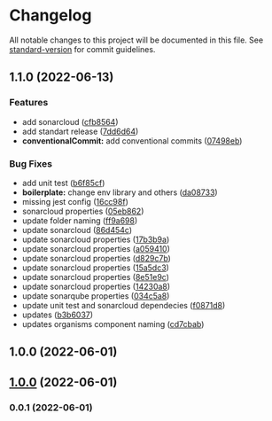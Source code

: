 # Changelog

All notable changes to this project will be documented in this file. See [standard-version](https://github.com/conventional-changelog/standard-version) for commit guidelines.

## 1.1.0 (2022-06-13)


### Features

* add sonarcloud ([cfb8564](https://github.com/venxik/react-native-boilerplate/commit/cfb856406bc2160e24ce9b5b1a88120eb639a81d))
* add standart release ([7dd6d64](https://github.com/venxik/react-native-boilerplate/commit/7dd6d64ae64d36e718ce6de7dd6b482c104e9e4e))
* **conventionalCommit:** add conventional commits ([07498eb](https://github.com/venxik/react-native-boilerplate/commit/07498eb33232b3bc22a80aa22d09f59e9fb821ca))


### Bug Fixes

* add unit test ([b6f85cf](https://github.com/venxik/react-native-boilerplate/commit/b6f85cf9644de80f1667b6b89e9fa29883703492))
* **boilerplate:** change env library and others ([da08733](https://github.com/venxik/react-native-boilerplate/commit/da087339884ea9f93123abc9dfcd9395dd96ebe8))
* missing jest config ([16cc98f](https://github.com/venxik/react-native-boilerplate/commit/16cc98f7646a007c60814a3e1e7602264582ff42))
* sonarcloud properties ([05eb862](https://github.com/venxik/react-native-boilerplate/commit/05eb862ca7d105753a1efdab949b105be5399b78))
* update folder naming ([ff9a698](https://github.com/venxik/react-native-boilerplate/commit/ff9a698e125a1f82f88efc9dee15d550313ee77e))
* update sonarcloud ([86d454c](https://github.com/venxik/react-native-boilerplate/commit/86d454ccfae715b6b65b16cfe882ce373afec46a))
* update sonarcloud properties ([17b3b9a](https://github.com/venxik/react-native-boilerplate/commit/17b3b9a918d9be39921bb3d5703f330540c535ed))
* update sonarcloud properties ([a059410](https://github.com/venxik/react-native-boilerplate/commit/a059410f8fce52e9ea26a7df8afdffa0ef0be5d4))
* update sonarcloud properties ([d829c7b](https://github.com/venxik/react-native-boilerplate/commit/d829c7bbc8cb7a39bca19572a0bdba6abbb78d74))
* update sonarcloud properties ([15a5dc3](https://github.com/venxik/react-native-boilerplate/commit/15a5dc3592ce4c9535576315cb2cec5c9a504cad))
* update sonarcloud properties ([8e51e9c](https://github.com/venxik/react-native-boilerplate/commit/8e51e9c8bea7313de217d7b4f69588e692a8fb5b))
* update sonarcloud properties ([14230a8](https://github.com/venxik/react-native-boilerplate/commit/14230a82a76e0fa568d67e4bae7d3e34327e355a))
* update sonarqube properties ([034c5a8](https://github.com/venxik/react-native-boilerplate/commit/034c5a8c7610a3f05b823b05c28af6c3bf95a06f))
* update unit test and sonarcloud dependecies ([f0871d8](https://github.com/venxik/react-native-boilerplate/commit/f0871d84060847a48bc8c3827ede5de4c6f7e2c8))
* updates ([b3b6037](https://github.com/venxik/react-native-boilerplate/commit/b3b6037ac11b8505419ab3cc2f549d5ab4180356))
* updates organisms component naming ([cd7cbab](https://github.com/venxik/react-native-boilerplate/commit/cd7cbabe7d39d481f6572ce62c785d6a1bd97f1f))

## 1.0.0 (2022-06-01)

## [1.0.0](https://github.com/kholiqcode/react-native-boilerplate/compare/v0.0.1...v1.0.0) (2022-06-01)

### 0.0.1 (2022-06-01)
